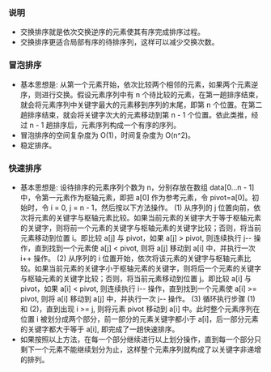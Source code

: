 
### 说明

- 交换排序就是依次交换逆序的元素使其有序完成排序过程。
- 交换排序更适合局部有序的待排序列，这样可以减少交换次数。

### 冒泡排序

- 基本思想是: 从第一个元素开始，依次比较两个相邻的元素，如果两个元素逆序，则进行交换。假设元素序列中有 n 个待比较的元素，在第一趟排序结束，就会将元素序列中关键字最大的元素移到序列的末尾，即第 n 个位置。在第二趟排序结束，就会将关键字次大的元素移动到第 n - 1 个位置。依此类推，经过 n - 1 趟排序后，元素序列构成一个有序的序列。
- 冒泡排序的空间复杂度为 O(1)，时间复杂度为 O(n^2)。
- 稳定排序。

### 快速排序

- 基本思想是: 设待排序的元素序列个数为 n，分别存放在数组 data[0...n - 1] 中，令第一元素作为枢轴元素，即把 a[0] 作为参考元素，令 pivot=a[0]。初始时，令 i = 0, j = n - 1，然后按以下方法操作。
(1) 从序列的 j 位置向前，依次将元素的关键字与枢轴元素比较。如果当前元素的关键字大于等于枢轴元素的关键字，则将前一个元素的关键字与枢轴元素的关键字比较；否则，将当前元素移动到位置 i。即比较 a[j] 与 pivot，如果 a[j] > pivot, 则连续执行 j-- 操作，直到找到一个元素使 a[j] < pivot, 则将 a[j] 移动到 a[i] 中，并执行一次 i++ 操作。
(2) 从序列的 i 位置开始，依次将该元素的关键字与枢轴元素比较。如果当前元素的关键字小于枢轴元素的关键字，则将后一个元素的关键字与枢轴元素的关键字比较；否则，将当前元素移动到位置 j。即比较 a[i] 与 pivot，如果 a[i] < pivot, 则连续执行 i-- 操作，直到找到一个元素使 a[i] >= pivot, 则将 a[i] 移动到 a[j] 中，并执行一次 j-- 操作。
(3) 循环执行步骤 (1) 和 (2)，直到出现 i >= j, 则将元素 pivot 移动到 a[i] 中。此时整个元素序列在位置 i 被划分成两个部分，前一部分的元素关键字都小于 a[i]，后一部分元素的关键字都大于等于 a[i], 即完成了一趟快速排序。
- 如果按照以上方法，在每一个部分继续进行以上划分操作，直到每一个部分只剩下一个元素不能继续划分为止，这样整个元素序列就构成了以关键字非递增的排列。
